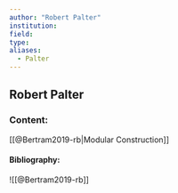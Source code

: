 ```yaml
---
author: "Robert Palter"
institution:
field:
type:
aliases:
  - Palter
---
```


## Robert Palter

### Content:
[[@Bertram2019-rb|Modular Construction]]

#### Bibliography:

![[@Bertram2019-rb]]